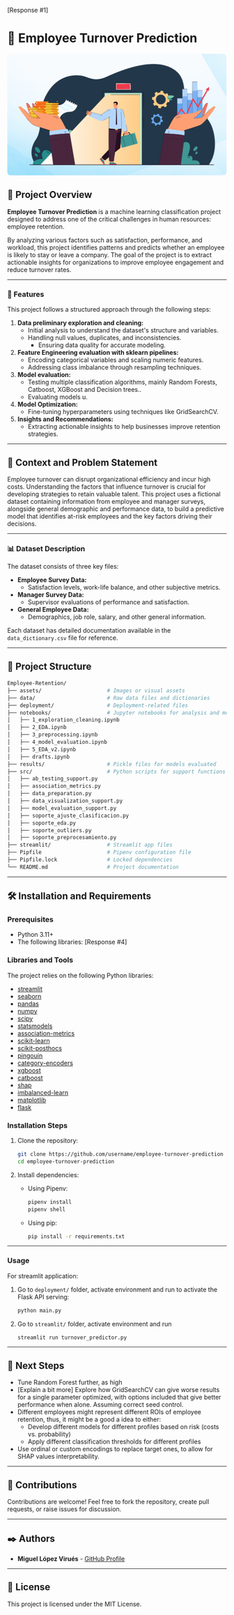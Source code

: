 [Response #1]  

# 🌟 Employee Turnover Prediction

<div style="text-align: center;">
  <img src="assets/employee_turnover.jpg" alt="Project Cover" />
</div>

## 📝 Project Overview

**Employee Turnover Prediction** is a machine learning classification project designed to address one of the critical challenges in human resources: employee retention. 

By analyzing various factors such as satisfaction, performance, and workload, this project identifies patterns and predicts whether an employee is likely to stay or leave a company. The goal of the project is to extract actionable insights for organizations to improve employee engagement and reduce turnover rates.

---

### 🚀 Features

This project follows a structured approach through the following steps:

1. **Data preliminary exploration and cleaning:**
   - Initial analysis to understand the dataset's structure and variables.
   - Handling null values, duplicates, and inconsistencies.
      - Ensuring data quality for accurate modeling.
2. **Feature Engineering evaluation with sklearn pipelines:**
   - Encoding categorical variables and scaling numeric features.
   - Addressing class imbalance through resampling techniques.
4. **Model evaluation:**
   - Testing multiple classification algorithms, mainly Random Forests, Catboost, XGBoost and Decision trees..
   - Evaluating models u.
5. **Model Optimization:**
   - Fine-tuning hyperparameters using techniques like GridSearchCV.
6. **Insights and Recommendations:**
   - Extracting actionable insights to help businesses improve retention strategies.

---

## 🏢 Context and Problem Statement

Employee turnover can disrupt organizational efficiency and incur high costs. Understanding the factors that influence turnover is crucial for developing strategies to retain valuable talent. This project uses a fictional dataset containing information from employee and manager surveys, alongside general demographic and performance data, to build a predictive model that identifies at-risk employees and the key factors driving their decisions.

---

### 📊 Dataset Description

The dataset consists of three key files:

- **Employee Survey Data:**
  - Satisfaction levels, work-life balance, and other subjective metrics.
- **Manager Survey Data:**
  - Supervisor evaluations of performance and satisfaction.
- **General Employee Data:**
  - Demographics, job role, salary, and other general information.

Each dataset has detailed documentation available in the `data_dictionary.csv` file for reference.

---

## 📁 Project Structure

```bash
Employee-Retention/
├── assets/                     # Images or visual assets
├── data/                       # Raw data files and dictionaries
├── deployment/                 # Deployment-related files
├── notebooks/                  # Jupyter notebooks for analysis and modeling
│   ├── 1_exploration_cleaning.ipynb
│   ├── 2_EDA.ipynb
│   ├── 3_preprocessing.ipynb
│   ├── 4_model_evaluation.ipynb
│   ├── 5_EDA_v2.ipynb
│   ├── drafts.ipynb
├── results/                    # Pickle files for models evaluated
├── src/                        # Python scripts for support functions
│   ├── ab_testing_support.py
│   ├── association_metrics.py
│   ├── data_preparation.py
│   ├── data_visualization_support.py
│   ├── model_evaluation_support.py
│   ├── soporte_ajuste_clasificacion.py
│   ├── soporte_eda.py
│   ├── soporte_outliers.py
│   ├── soporte_preprocesamiento.py
├── streamlit/                  # Streamlit app files
├── Pipfile                     # Pipenv configuration file
├── Pipfile.lock                # Locked dependencies
└── README.md                   # Project documentation
```

---

## 🛠️ Installation and Requirements

### Prerequisites

- Python 3.11+
- The following libraries:
[Response #4]

### Libraries and Tools

The project relies on the following Python libraries:

- [streamlit](https://streamlit.io/)  
- [seaborn](https://seaborn.pydata.org/)  
- [pandas](https://pandas.pydata.org/docs/)  
- [numpy](https://numpy.org/doc/)  
- [scipy](https://docs.scipy.org/doc/scipy/)  
- [statsmodels](https://www.statsmodels.org/stable/index.html)  
- [association-metrics](https://pypi.org/project/association-metrics/)  
- [scikit-learn](https://scikit-learn.org/stable/documentation.html)  
- [scikit-posthocs](https://scikit-posthocs.readthedocs.io/)  
- [pingouin](https://pingouin-stats.org/)  
- [category-encoders](https://contrib.scikit-learn.org/category_encoders/)  
- [xgboost](https://xgboost.readthedocs.io/)  
- [catboost](https://catboost.ai/)  
- [shap](https://shap.readthedocs.io/)  
- [imbalanced-learn](https://imbalanced-learn.org/)  
- [matplotlib](https://matplotlib.org/stable/users/index.html)  
- [flask](https://flask.palletsprojects.com/)  

### Installation Steps

1. Clone the repository:
   ```bash
   git clone https://github.com/username/employee-turnover-prediction
   cd employee-turnover-prediction
   ```

2. Install dependencies:
   - Using Pipenv:
     ```bash
     pipenv install
     pipenv shell
     ```
   - Using pip:
     ```bash
     pip install -r requirements.txt
     ```


---
### Usage

For streamlit application:
1. Go to ``deployment/`` folder, activate environment and run to activate the Flask API serving:
     ```bash
     python main.py
     ```
2. Go to ``streamlit/`` folder, activate environment and run 
     ```bash
     streamlit run turnover_predictor.py
     ```
---

## 🔄 Next Steps

- Tune Random Forest further, as high
- [Explain a bit more] Explore how GridSearchCV can give worse results for a single parameter optimized, with options included that give better performance when alone. Assuming correct seed control. 
- Different employees might represent different ROIs of employee retention, thus, it might be a good a idea to either:
    - Develop different models for different profiles based on risk (costs vs. probability)
    - Apply different classification thresholds for different profiles
- Use ordinal or custom encodings to replace target ones, to allow for SHAP values interpretability.

---

## 🤝 Contributions

Contributions are welcome! Feel free to fork the repository, create pull requests, or raise issues for discussion.

---

## ✒️ Authors

- **Miguel López Virués** - [GitHub Profile](https://github.com/MiguelLopezVirues)

---

## 📜 License

This project is licensed under the MIT License.